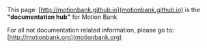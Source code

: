 This page: [http://motionbank.github.io](motionbank.github.io) is the **"documentation hub"** for Motion Bank

For all not documentation related information, please go to: [http://motionbank.org](motionbank.org)
